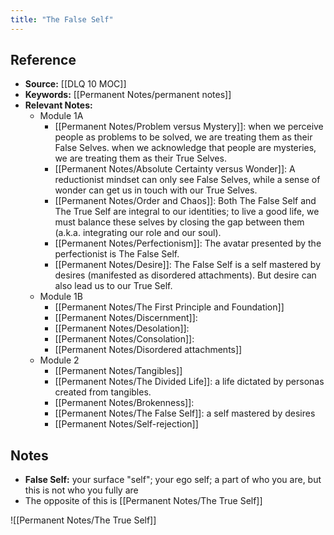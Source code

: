 ```yaml
---
title: "The False Self"
---
```

## Reference
- **Source:** [[DLQ 10 MOC]]
- **Keywords:** [[Permanent Notes/permanent notes]]
- **Relevant Notes:**
	- Module 1A
		- [[Permanent Notes/Problem versus Mystery]]: when we perceive people as problems to be solved, we are treating them as their False Selves. when we acknowledge that people are mysteries, we are treating them as their True Selves.
		- [[Permanent Notes/Absolute Certainty versus Wonder]]: A reductionist mindset can only see False Selves, while a sense of wonder can get us in touch with our True Selves.
		- [[Permanent Notes/Order and Chaos]]: Both The False Self and The True Self are integral to our identities; to live a good life, we must balance these selves by closing the gap between them (a.k.a. integrating our role and our soul).
		- [[Permanent Notes/Perfectionism]]: The avatar presented by the perfectionist is The False Self.
		- [[Permanent Notes/Desire]]: The False Self is a self mastered by desires (manifested as disordered attachments). But desire can also lead us to our True Self.
	- Module 1B
		- [[Permanent Notes/The First Principle and Foundation]]
		- [[Permanent Notes/Discernment]]: 
		- [[Permanent Notes/Desolation]]: 
		- [[Permanent Notes/Consolation]]:
		- [[Permanent Notes/Disordered attachments]]
	- Module 2
		- [[Permanent Notes/Tangibles]]
		- [[Permanent Notes/The Divided Life]]: a life dictated by personas created from tangibles.
		- [[Permanent Notes/Brokenness]]: 
		- [[Permanent Notes/The False Self]]: a self mastered by desires
		- [[Permanent Notes/Self-rejection]]

## Notes
- **False Self:** your surface "self"; your ego self; a part of who you are, but this is not who you fully are
- The opposite of this is [[Permanent Notes/The True Self]]

![[Permanent Notes/The True Self]]
